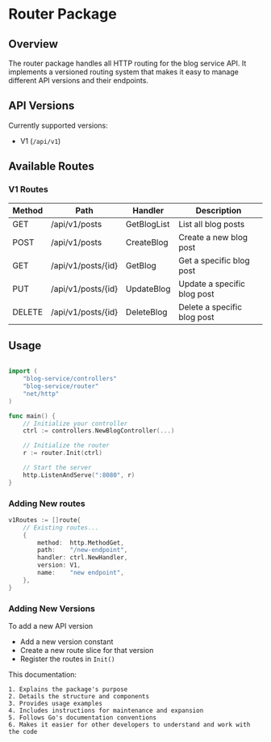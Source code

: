 # Router Package

## Overview
The router package handles all HTTP routing for the blog service API. It implements a versioned routing system that makes it easy to manage different API versions and their endpoints.

## API Versions
Currently supported versions:
- V1 (`/api/v1`)

## Available Routes

### V1 Routes

| Method | Path               | Handler     | Description                 |
|--------|--------------------|-------------|-----------------------------|
| GET    | /api/v1/posts      | GetBlogList | List all blog posts         |
| POST   | /api/v1/posts      | CreateBlog  | Create a new blog post      |
| GET    | /api/v1/posts/{id} | GetBlog     | Get a specific blog post    |
| PUT    | /api/v1/posts/{id} | UpdateBlog  | Update a specific blog post |
| DELETE | /api/v1/posts/{id} | DeleteBlog  | Delete a specific blog post |

## Usage

```go

import (
    "blog-service/controllers"
    "blog-service/router"
    "net/http"
)

func main() {
    // Initialize your controller
    ctrl := controllers.NewBlogController(...)

    // Initialize the router
    r := router.Init(ctrl)

    // Start the server
    http.ListenAndServe(":8080", r)
}
```

### Adding New routes

```go
v1Routes := []route{
    // Existing routes...
    {
        method:  http.MethodGet,
        path:    "/new-endpoint",
        handler: ctrl.NewHandler,
        version: V1,
        name:    "new endpoint",
    },
}
```

### Adding New Versions
To add a new API version
*   Add a new version constant
* Create a new route slice for that version
* Register the routes in `Init()`



This documentation:
```
1. Explains the package's purpose
2. Details the structure and components
3. Provides usage examples
4. Includes instructions for maintenance and expansion
5. Follows Go's documentation conventions
6. Makes it easier for other developers to understand and work with the code
```
